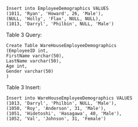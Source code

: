 ﻿```
Insert into EmployeeDemographics VALUES
(1011, 'Ryan', 'Howard', 26, 'Male'),
(NULL, 'Holly', 'Flax', NULL, NULL),
(1013, 'Darryl', 'Philbin', NULL, 'Male')
```


Table 3 Query:

```
Create Table WareHouseEmployeeDemographics 
(EmployeeID int, 
FirstName varchar(50), 
LastName varchar(50), 
Age int, 
Gender varchar(50)
)
```


Table 3 Insert:

```
Insert into WareHouseEmployeeDemographics VALUES
(1013, 'Darryl', 'Philbin', NULL, 'Male'),
(1050, 'Roy', 'Anderson', 31, 'Male'),
(1051, 'Hidetoshi', 'Hasagawa', 40, 'Male'),
(1052, 'Val', 'Johnson', 31, 'Female')
```